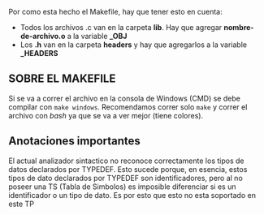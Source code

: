 Por como esta hecho el Makefile, hay que tener esto en cuenta: 
 
- Todos los archivos .c van en la carpeta **lib**. Hay que agregar **nombre-de-archivo.o** a la variable **_OBJ**
- Los **.h** van en la carpeta **headers** y hay que agregarlos a la variable **_HEADERS**

## SOBRE EL MAKEFILE

Si se va a correr el archivo en la consola de Windows (CMD) se debe compilar con `make windows`. Recomendamos correr solo `make` y correr el archivo con *bash* ya que se va a ver mejor (tiene colores).

## Anotaciones importantes

El actual analizador sintactico no reconoce correctamente los tipos de datos declarados por TYPEDEF. Esto sucede porque, en esencia, estos tipos de dato declarados por TYPEDEF
son identificadores, pero al no poseer una TS (Tabla de Simbolos) es imposible diferenciar si es un identificador o un tipo de dato. Es por esto que esto no esta soportado en este TP

